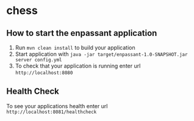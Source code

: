 # chess

How to start the enpassant application
---

1. Run `mvn clean install` to build your application
1. Start application with `java -jar target/enpassant-1.0-SNAPSHOT.jar server config.yml`
1. To check that your application is running enter url `http://localhost:8080`

Health Check
---

To see your applications health enter url `http://localhost:8081/healthcheck`
